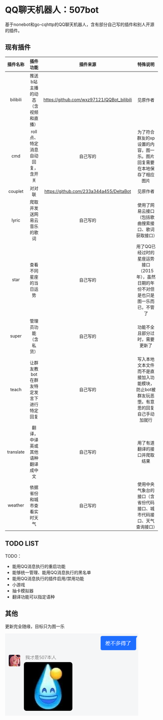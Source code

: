 # QQ聊天机器人：507bot
基于nonebot和go-cqhttp的QQ聊天机器人，含有部分自己写的插件和别人开源的插件。
## 现有插件
|插件名称|插件功能|插件来源|特殊说明|
|:-:|:-:|:-:|:-:|
|bilibili|推送b站主播的动态（含视频和直播）|https://github.com/wxz97121/QQBot_bilibili|见原作者|
|cmd|roll点、特定消息自动回复，含开关|自己写的|为了符合群友的xp设置的内容，图一乐。图片回复需要在本地保存了相应图片|
|couplet|对对联|https://github.com/233a344a455/DeltaBot|见原作者|
|lyric|爬取并发送网易云音乐的歌词|自己写的|使用了网易云接口（包括歌曲搜索接口、歌词获取接口）|
|star|查看不同星座的当日运势|自己写的|用了QQ已经过时的星座运势接口（2015年），虽然日期的年份不对但是也只是图一乐而已，不管了|
|super|管理员功能（含私货）|自己写的|功能不全且部分过时，需要更新了|
|teach|让群友教bot在群友特定发言下进行特定回复|自己写的|写入本地文本文件而不是直接加入功能模块，防止bot被群友玩恶堕。有意思的回复自己手动加就行|
|translate|翻译，中译英或其他语种翻译成中文|自己写的|用了有道翻译的接口并爬取结果|
|weather|依据省份和城市查看实时天气|自己写的|使用中央气象台的接口（含省份代码接口、城市代码接口、天气查询接口）|
## TODO LIST
TODO：
- 能用QQ消息执行的重启功能
- 能够统一管理、能用QQ消息执行的黑名单
- 能用QQ消息执行的插件启用/禁用功能
- 小游戏
- 抽卡模拟器
- 翻译功能可以指定语种
## 其他
更新完全随缘，目标只为图一乐

![1.png](1.png)
